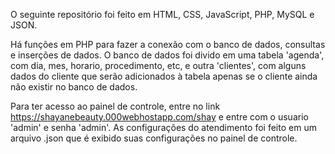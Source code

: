O seguinte repositório foi feito em HTML, CSS, JavaScript, PHP, MySQL e JSON.

Há funções em PHP para fazer a conexão com o banco de dados, consultas e inserções de dados.
O banco de dados foi divido em uma tabela 'agenda', com dia, mes, horario, procedimento, etc, e outra 'clientes', com alguns dados do cliente que serão adicionados à tabela apenas se o cliente ainda não existir no banco de dados.

Para ter acesso ao painel de controle, entre no link https://shayanebeauty.000webhostapp.com/shay e entre com o usuario 'admin' e senha 'admin'.
As configurações do atendimento foi feito em um arquivo .json que é exibido suas configurações no painel de controle.
